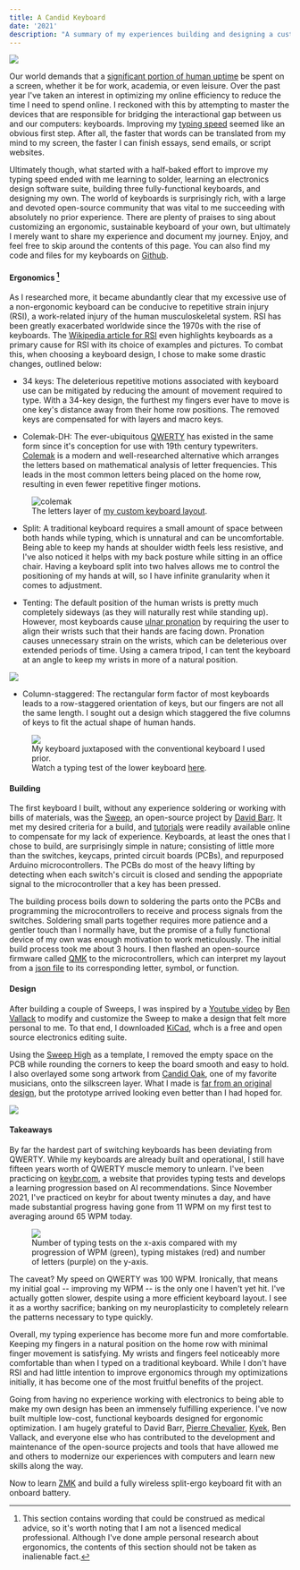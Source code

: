 ```yaml
---
title: A Candid Keyboard
date: '2021'
description: "A summary of my experiences building and designing a custom keyboard."
---
```

<meta name="robots" content="noindex, nofollow, noarchive">

<img id="keyboard" src="/images/keyboard/keyboard.jpg">

Our world demands that a [significant portion of human uptime](https://journals.plos.org/plosone/article?id=10.1371/journal.pone.0165331) be spent on a screen, whether it be for work, academia, or even leisure. Over the past year I've taken an interest in optimizing my online efficiency to reduce the time I need to spend online. I reckoned with this by attempting to master the devices that are responsible for bridging the interactional gap between us and our computers: keyboards. Improving my [typing speed](https://en.wikipedia.org/wiki/Words_per_minute) seemed like an obvious first step. After all, the faster that words can be translated from my mind to my screen, the faster I can finish essays, send emails, or script websites.

Ultimately though, what started with a half-baked effort to improve my typing speed ended with me learning to solder, learning an electronics design software suite, building three fully-functional keyboards, and designing my own. The world of keyboards is surprisingly rich, with a large and devoted open-source community that was vital to me succeeding with absolutely no prior experience. There are plenty of praises to sing about customizing an ergonomic, sustainable keyboard of your own, but ultimately I merely want to share my experience and document my journey. Enjoy, and feel free to skip around the contents of this page. You can also find my code and files for my keyboards on [Github](https://github.com/aronfarber/candid-keyboard).

#### Ergonomics [^1]

As I researched more, it became abundantly clear that my excessive use of a non-ergonomic keyboard can be conducive to repetitive strain injury (RSI), a work-related injury of the human musculoskeletal system. RSI has been greatly exacerbated worldwide since the 1970s with the rise of keyboards. The [Wikipedia article for RSI](https://en.wikipedia.org/wiki/Repetitive_strain_injury) even highlights keyboards as a primary cause for RSI with its choice of examples and pictures. To combat this, when choosing a keyboard design, I chose to make some drastic changes, outlined below:

- 34 keys: The deleterious repetitive motions associated with keyboard use can be mitigated by reducing the amount of movement required to type. With a 34-key design, the furthest my fingers ever have to move is one key's distance away from their home row positions. The removed keys are compensated for with layers and macro keys.

- Colemak-DH: The ever-ubiquitous [QWERTY](https://en.wikipedia.org/wiki/QWERTY) has existed in the same form since it's conception for use with 19th century typewriters. [Colemak](https://en.wikipedia.org/wiki/Colemak) is a modern and well-researched alternative which arranges the letters based on mathematical analysis of letter frequencies. This leads in the most common letters being placed on the home row, resulting in even fewer repetitive finger motions.

<figure id="colemak">
  <img src="/images/keyboard/colemak.jpg" alt="colemak">
  <figcaption>The letters layer of <a href="https://github.com/aronfarber/candid-keyboard/tree/main/layout">my custom keyboard layout</a>.</figcaption>
</figure>

- Split: A traditional keyboard requires a small amount of space between both hands while typing, which is unnatural and can be uncomfortable. Being able to keep my hands at shoulder width feels less resistive, and I've also noticed it helps with my back posture while sitting in an office chair. Having a keyboard split into two halves allows me to control the positioning of my hands at will, so I have infinite granularity when it comes to adjustment. 

- Tenting: The default position of the human wrists is pretty much completely sideways (as they will naturally rest while standing up). However, most keyboards cause [ulnar pronation](https://pubmed.ncbi.nlm.nih.gov/10443595/) by requiring the user to align their wrists such that their hands are facing down. Pronation causes unnecessary strain on the wrists, which can be deleterious over extended periods of time. Using a camera tripod, I can tent the keyboard at an angle to keep my wrists in more of a natural position.

<img id="tenting" src="/images/keyboard/tenting.jpg">

- Column-staggered: The rectangular form factor of most keyboards leads to a row-staggered orientation of keys, but our fingers are not all the same length. I sought out a design which staggered the five columns of keys to fit the actual shape of human hands.

<figure id="comparison">
  <img src="/images/keyboard/comparison.jpg">
  <figcaption>My keyboard juxtaposed with the conventional keyboard I used prior.<br>Watch a typing test of the lower keyboard <a href="https://raw.githubusercontent.com/aronfarber/candid-keyboard/main/gallery/Thocktest.mp4">here</a>.</figcaption>
</figure>

#### Building

The first keyboard I built, without any experience soldering or working with bills of materials, was the [Sweep](https://github.com/davidphilipbarr/Sweep), an open-source project by [David Barr](https://github.com/davidphilipbarr). It met my desired criteria for a build, and [tutorials](https://www.youtube.com/watch?v=fBPu7AyDtkM) were readily available online to compensate for my lack of experience. Keyboards, at least the ones that I chose to build, are surprisingly simple in nature; consisting of little more than the switches, keycaps, printed circuit boards (PCBs), and repurposed Arduino microcontrollers. The PCBs do most of the heavy lifting by detecting when each switch's circuit is closed and sending the appopriate signal to the microcontroller that a key has been pressed.

The building process boils down to soldering the parts onto the PCBs and programming the microcontrollers to receive and process signals from the switches. Soldering small parts together requires more patience and a gentler touch than I normally have, but the promise of a fully functional device of my own was enough motivation to work meticulously. The initial build process took me about 3 hours. I then flashed an open-source firmware called [QMK](https://qmk.fm/) to the microcontrollers, which can interpret my layout from a [json file](https://github.com/aronfarber/candid-keyboard/blob/main/layout/keymap.json) to its corresponding letter, symbol, or function. 

#### Design

After building a couple of Sweeps, I was inspired by a [Youtube video](https://www.youtube.com/watch?v=JqpBKuEVinw) by [Ben Vallack](https://www.youtube.com/channel/UC4NNPgQ9sOkBjw6GlkgCylg) to modify and customize the Sweep to make a design that felt more personal to me. To that end, I downloaded [KiCad](https://www.kicad.org/ "KiCad"), whch is a free and open source electronics editing suite.

Using the [Sweep High](https://github.com/davidphilipbarr/Sweep/tree/main/Sweep%20High) as a template, I removed the empty space on the PCB while rounding the corners to keep the board smooth and easy to hold. I also overlayed some song artwork from [Candid Oak](https://soundcloud.com/candid_oak), one of my favorite musicians, onto the silkscreen layer. What I made is [far from an original design](https://github.com/benvallack/Ferris-Sweep-Tweaked), but the prototype arrived looking even better than I had hoped for.

<img id="pcb" src="/images/keyboard/pcb.jpg">

#### Takeaways

By far the hardest part of switching keyboards has been deviating from QWERTY. While my keyboards are already built and operational, I still have fifteen years worth of QWERTY muscle memory to unlearn.  I've been practicing on [keybr.com](https://www.keybr.com/), a website that provides typing tests and develops a learning progression based on AI recommendations. Since November 2021, I've practiced on keybr for about twenty minutes a day, and have made substantial progress having gone from 11 WPM on my first test to averaging around 65 WPM today. 

<figure id="keybr">
  <img src="/images/keyboard/keybr.jpg">
  <figcaption>Number of typing tests on the x-axis compared with my progression of WPM (green), typing mistakes (red) and number of letters (purple) on the y-axis.</figcaption>
</figure>

The caveat? My speed on QWERTY was 100 WPM. Ironically, that means my initial goal -- improving my WPM -- is the only one I haven't yet hit. I've actually gotten slower, despite using a more efficient keyboard layout. I see it as a worthy sacrifice; banking on my neuroplasticity to completely relearn the patterns necessary to type quickly. 

Overall, my typing experience has become more fun and more comfortable. Keeping my fingers in a natural position on the home row with minimal finger movement is satisfying. My wrists and fingers feel noticeably more comfortable than when I typed on a traditional keyboard. While I don't have RSI and had little intention to improve ergonomics through my optimizations initially, it has become one of the most fruitful benefits of the project.

Going from having no experience working with electronics to being able to make my own design has been an immensely fulfilling experience. I've now built multiple low-cost, functional keyboards designed for ergonomic optimization. I am hugely grateful to David Barr, [Pierre Chevalier](https://github.com/pierrechevalier83/), [Kyek](https://www.youtube.com/channel/UC_03MjxkaPudKdDhxODsy4g), Ben Vallack, and everyone else who has contributed to the development and maintenance of the open-source projects and tools that have allowed me and others to modernize our experiences with computers and learn new skills along the way.

Now to learn [ZMK](https://zmk.dev/) and build a fully wireless split-ergo keyboard fit with an onboard battery.

[^1]: This section contains wording that could be construed as medical advice, so it's worth noting that I am not a lisenced medical professional. Although I've done ample personal research about ergonomics, the contents of this section should not be taken as inalienable fact. 